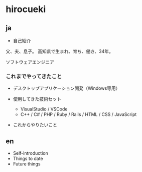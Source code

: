 # hirocueki

## ja

- 自己紹介

父、夫、息子。
高知県で生まれ、育ち、働き、34年。

ソフトウェアエンジニア

### これまでやってきたこと

- デスクトップアプリケーション開発（Windows専用）
- 使用してきた技術セット
  - VisualStudio / VSCode
  - C++ / C# / PHP / Ruby / Rails / HTML / CSS / JavaScript

- これからやりたいこと

## en

- Self-introduction
- Things to date
- Future things
